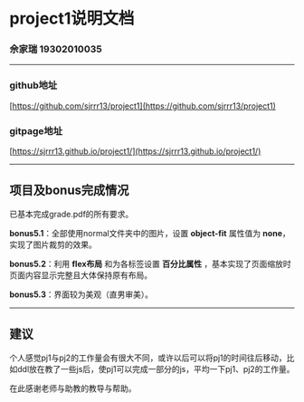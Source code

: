 # project1说明文档
### 佘家瑞 19302010035

----------

### github地址 
[https://github.com/sjrrr13/project1](https://github.com/sjrrr13/project1)
### gitpage地址  
[https://sjrrr13.github.io/project1/](https://sjrrr13.github.io/project1/)

----------

## 项目及bonus完成情况

已基本完成grade.pdf的所有要求。

**bonus5.1**：全部使用normal文件夹中的图片，设置 **object-fit** 属性值为 **none**，实现了图片裁剪的效果。

**bonus5.2**：利用 **flex布局** 和为各标签设置 **百分比属性** ，基本实现了页面缩放时页面内容显示完整且大体保持原有布局。

**bonus5.3**：界面较为美观（直男审美）。

----------

## 建议

个人感觉pj1与pj2的工作量会有很大不同，或许以后可以将pj1的时间往后移动，比如ddl放在教了一些js后，使pj1可以完成一部分的js，平均一下pj1、pj2的工作量。

在此感谢老师与助教的教导与帮助。

